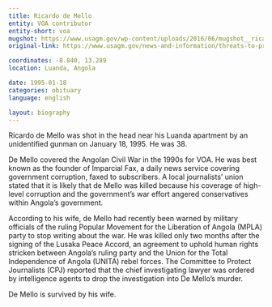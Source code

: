 ```yaml
---
title: Ricardo de Mello
entity: VOA contributor
entity-short: voa
mugshot: https://www.usagm.gov/wp-content/uploads/2016/06/mugshot__ricardo-de-melo-300x300-200x200.jpg
original-link: https://www.usagm.gov/news-and-information/threats-to-press/ricardo-de-mello/

coordinates: -8.840, 13.289
location: Luanda, Angola

date: 1995-01-18
categories: obituary
language: english

layout: biography
---
```


Ricardo de Mello was shot in the head near his Luanda apartment by an unidentified gunman on January 18, 1995. He was 38.

De Mello covered the Angolan Civil War in the 1990s for VOA. He was best known as the founder of Imparcial Fax, a daily news service covering government corruption, faxed to subscribers. A local journalists’ union stated that it is likely that de Mello was killed because his coverage of high-level corruption and the government’s war effort angered conservatives within Angola’s government.

According to his wife, de Mello had recently been warned by military officials of the ruling Popular Movement for the Liberation of Angola (MPLA) party to stop writing about the war. He was killed only two months after the signing of the Lusaka Peace Accord, an agreement to uphold human rights stricken between Angola’s ruling party and the Union for the Total Independence of Angola (UNITA) rebel forces. The Committee to Protect Journalists (CPJ) reported that the chief investigating lawyer was ordered by intelligence agents to drop the investigation into De Mello’s murder.

De Mello is survived by his wife.